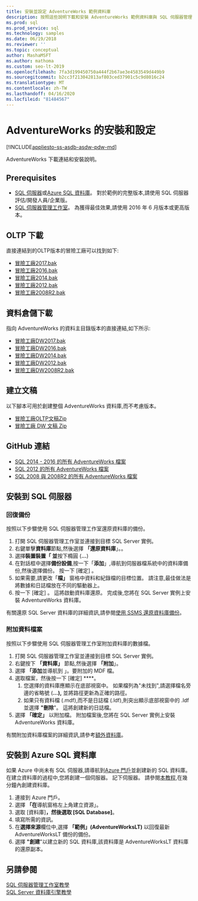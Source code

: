 ```yaml
---
title: 安裝並設定 AdventureWorks 範例資料庫
description: 按照這些說明下載和安裝 AdventureWorks 範例資料庫與 SQL 伺服器管理工作室或 Azure SQL 資料庫中。
ms.prod: sql
ms.prod_service: sql
ms.technology: samples
ms.date: 06/19/2018
ms.reviewer: ''
ms.topic: conceptual
author: MashaMSFT
ms.author: mathoma
ms.custom: seo-lt-2019
ms.openlocfilehash: 7fa3d199450750a444f2b67ae3e4583549d449b9
ms.sourcegitcommit: b2cc3f213042813af803ced37901c5c9d8016c24
ms.translationtype: MT
ms.contentlocale: zh-TW
ms.lasthandoff: 04/16/2020
ms.locfileid: "81484567"
---
```

# <a name="adventureworks-installation-and-configuration"></a>AdventureWorks 的安裝和設定
[!INCLUDE[appliesto-ss-asdb-asdw-pdw-md](../includes/appliesto-ss-asdb-asdw-pdw-md.md)]

AdventureWorks 下載連結和安裝說明。 

## <a name="prerequisites"></a>Prerequisites

- [SQL 伺服器](https://www.microsoft.com/evalcenter/evaluate-sql-server-2016)或[Azure SQL 資料庫](https://azure.microsoft.com/services/sql-database/)。 對於範例的完整版本,請使用 SQL 伺服器評估/開發人員/企業版。
- [SQL 伺服器管理工作室](../ssms/download-sql-server-management-studio-ssms.md)。 為獲得最佳效果,請使用 2016 年 6 月版本或更高版本。
 
## <a name="oltp-downloads"></a>OLTP 下載

直接連結到的OLTP版本的冒險工廠可以找到如下:

- [冒險工廠2017.bak](https://github.com/Microsoft/sql-server-samples/releases/download/adventureworks/AdventureWorks2017.bak)
- [冒險工廠2016.bak](https://github.com/Microsoft/sql-server-samples/releases/download/adventureworks/AdventureWorks2016.bak)
- [冒險工廠2014.bak](https://github.com/Microsoft/sql-server-samples/releases/download/adventureworks/AdventureWorks2014.bak)
- [冒險工廠2012.bak](https://github.com/Microsoft/sql-server-samples/releases/download/adventureworks/AdventureWorks2012.bak)
- [冒險工廠2008R2.bak](https://github.com/Microsoft/sql-server-samples/releases/download/adventureworks2008r2/adventure-works-2008r2-oltp.bak)


## <a name="data-warehouse-downloads"></a>資料倉儲下載

指向 AdventureWorks 的資料主目錄版本的直接連結,如下所示:

- [冒險工廠DW2017.bak](https://github.com/Microsoft/sql-server-samples/releases/download/adventureworks/AdventureWorksDW2017.bak)
- [冒險工廠DW2016.bak](https://github.com/Microsoft/sql-server-samples/releases/download/adventureworks/AdventureWorksDW2016.bak)
- [冒險工廠DW2014.bak](https://github.com/Microsoft/sql-server-samples/releases/download/adventureworks/AdventureWorksDW2014.bak)
- [冒險工廠DW2012.bak](https://github.com/Microsoft/sql-server-samples/releases/download/adventureworks/AdventureWorksDW2012.bak)
- [冒險工廠DW2008R2.bak](https://github.com/microsoft/sql-server-samples/releases/download/adventureworks2008r2/adventure-works-2008r2-dw.bak)

## <a name="creation-scripts"></a>建立文稿
以下腳本可用於創建整個 AdventureWorks 資料庫,而不考慮版本。 

- [冒險工廠OLTP文稿Zip](https://github.com/Microsoft/sql-server-samples/releases/download/adventureworks/AdventureWorks-oltp-install-script.zip)
- [冒險工廠 DW 文稿 Zip](https://github.com/Microsoft/sql-server-samples/releases/download/adventureworks/AdventureWorksDW-data-warehouse-install-script.zip)

## <a name="github-links"></a>GitHub 連結

- [SQL 2014 - 2016 的所有 AdventureWorks 檔案](https://github.com/Microsoft/sql-server-samples/releases/tag/adventureworks)
- [SQL 2012 的所有 AdventureWorks 檔案](https://github.com/Microsoft/sql-server-samples/releases/tag/adventureworks2012)
- [SQL 2008 與 2008R2 的所有 AdventureWorks 檔案](https://github.com/Microsoft/sql-server-samples/releases/tag/adventureworks2008r2)

## <a name="install-to-sql-server"></a>安裝到 SQL 伺服器

### <a name="restore-backup"></a>回復備份
按照以下步驟使用 SQL 伺服器管理工作室還原資料庫的備份。 

1. 打開 SQL 伺服器管理工作室並連接到目標 SQL Server 實例。
2. 右鍵單擊**資料庫**節點,然後選擇 **「還原資料庫**」。。
3. 選擇**裝置裝置「 並**按下橢圓 (**...**)
4. 在對話框中選擇**備份設備**,按一下「**添加**」,導航到伺服器檔系統中的資料庫備份,然後選擇備份。 按一下 [確定]  。
5. 如果需要,請更改「**檔」** 窗格中資料和紀錄檔的目標位置。 請注意,最佳做法是將數據和日誌檔放在不同的驅動器上。
6. 按一下 [確定]  。 這將啟動資料庫還原。 完成後,您將在 SQL Server 實例上安裝 AdventureWorks 資料庫。

有關還原 SQL Server 資料庫的詳細資訊,請參閱[使用 SSMS 還原資料庫備份](../relational-databases/backup-restore/restore-a-database-backup-using-ssms.md)。


### <a name="attach-a-datafile"></a>附加資料檔案
按照以下步驟使用 SQL 伺服器管理工作室附加資料庫的數據檔。

1. 打開 SQL 伺服器管理工作室並連接到目標 SQL Server 實例。
2. 右鍵按下 **「資料庫」** 節點,然後選擇 **「附加**」。
3. 選擇 **「添加**並導航到 」。要附加的 MDF 檔。 
1. 選取檔案，然後按一下 [確定] ****。 
    1. 您選擇的資料庫應顯示在底部視窗中。 如果檔列為"未找到",請選擇檔名旁邊的省略號 (**...),** 並將路徑更新為正確的路徑。 
    1. 如果只有資料檔 (.mdf),而不是日誌檔 (.ldf),則突出顯示底部視窗中的 .ldf 並選擇 **"刪除**"。 這將創建新的日誌檔。 
1. 選擇 **「確定」** 以附加檔。 附加檔案後,您將在 SQL Server 實例上安裝 AdventureWorks 資料庫。  

有關附加資料庫檔案的詳細資訊,請參考[額外資料庫](../relational-databases/databases/attach-a-database.md)。 

## <a name="install-to-azure-sql-database"></a>安裝到 Azure SQL 資料庫


如果 Azure 中尚未有 SQL 伺服器,請導航到[Azure 門戶](https://portal.azure.com/)並創建新的 SQL 資料庫。 在建立資料庫的過程中,您將創建一個伺服器。 記下伺服器。 請參閱[本教程](https://azure.microsoft.com/documentation/articles/sql-database-get-started/),在幾分鐘內創建資料庫。

1. 連接到 Azure 門戶。
1. 選擇 **「在**導航窗格左上角建立資源」。 
1. 選取 [資料庫]****，然後選取 [SQL Database]****。 
1. 填寫所需的資訊。
1. 在**選擇來源**欄位中,選擇 **「範例」(AdventureWorksLT)** 以回復最新 AdventureWorksLT 備份的備份。
1. 選擇 **"創建**"以建立新的 SQL 資料庫,該資料庫是 AdventureWorksLT 資料庫的還原副本。 


## <a name="see-also"></a>另請參閱
[SQL 伺服器管理工作室教學](../ssms/tutorials/tutorial-sql-server-management-studio.md)   
[SQL Server 資料庫引擎教學](../relational-databases/database-engine-tutorials.md)
